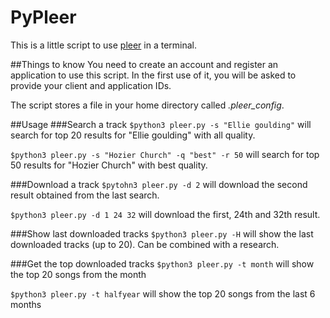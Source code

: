 # PyPleer
This is a little script to use [pleer](http://pleer.com "Pleer website") in a terminal.

##Things to know
You need to create an account and register an application to use this script.
In the first use of it, you will be asked to provide your client and application IDs.

The script stores a file in your home directory called *.pleer_config*.

##Usage
###Search a track
`$python3 pleer.py -s "Ellie goulding"`
will search for top 20 results for "Ellie goulding" with all quality.

`$python3 pleer.py -s "Hozier Church" -q "best" -r 50`
will search for top 50 results for "Hozier Church" with best quality.

###Download a track
`$pytohn3 pleer.py -d 2`
will download the second result obtained from the last search.

`$python3 pleer.py -d 1 24 32`
will download the first, 24th and 32th result.

###Show last downloaded tracks
`$python3 pleer.py -H`
will show the last downloaded tracks (up to 20). Can be combined with a research.

###Get the top downloaded tracks
`$python3 pleer.py -t month`
will show the top 20 songs from the month

`$python3 pleer.py -t halfyear`
will show the top 20 songs from the last 6 months
